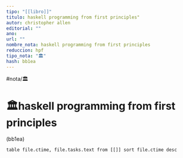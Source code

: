 ```yaml
---
tipo: "[[libro]]"
titulo: haskell programming from first principles"
autor: christopher allen
editorial: ""
ano: 
url: ""
nombre_nota: haskell programming from first principles
reduccion: hpf
tipo_nota: "🏛️"
hash: bb1ea
---
```




#nota/🏛️

# 🏛️haskell programming from first principles
<div class="hash">(bb1ea)</div>

```dataview
table file.ctime, file.tasks.text from [[]] sort file.ctime desc

```















